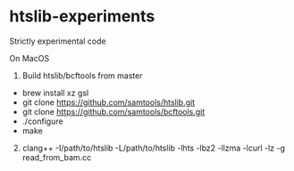 # htslib-experiments
Strictly experimental code

On MacOS

1. Build htslib/bcftools from master

* brew install xz gsl
* git clone https://github.com/samtools/htslib.git
* git clone https://github.com/samtools/bcftools.git
* ./configure
* make

2. clang++ -I/path/to/htslib -L/path/to/htslib -lhts -lbz2 -llzma -lcurl -lz -g read_from_bam.cc

